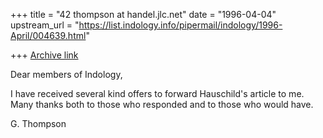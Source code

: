 +++
title = "42 thompson at handel.jlc.net"
date = "1996-04-04"
upstream_url = "https://list.indology.info/pipermail/indology/1996-April/004639.html"

+++
[Archive link](https://list.indology.info/pipermail/indology/1996-April/004639.html)

Dear members of Indology,

I have received several kind offers to forward Hauschild's article to me.
Many thanks both to those who responded and to those who would have.

G. Thompson






